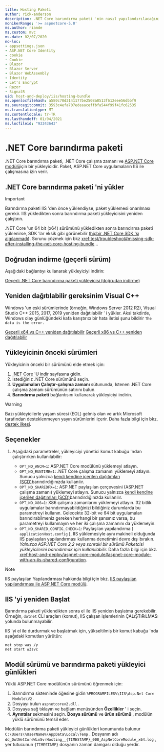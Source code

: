 ```yaml
---
title: Hosting Paketi
author: rick-anderson
description: .NET Core barındırma paketi 'nin nasıl yapılandırılacağını öğrenin.
monikerRange: '>= aspnetcore-5.0'
ms.author: riande
ms.custom: mvc
ms.date: 02/07/2020
no-loc:
- appsettings.json
- ASP.NET Core Identity
- cookie
- Cookie
- Blazor
- Blazor Server
- Blazor WebAssembly
- Identity
- Let's Encrypt
- Razor
- SignalR
uid: host-and-deploy/iis/hosting-bundle
ms.openlocfilehash: a580c70d3141177be2508a0513f612eee56dbbf9
ms.sourcegitcommit: 3593c4efa707edeaaceffbfa544f99f41fc62535
ms.translationtype: MT
ms.contentlocale: tr-TR
ms.lasthandoff: 01/04/2021
ms.locfileid: "93343643"
---
```

# <a name="the-net-core-hosting-bundle"></a>.NET Core barındırma paketi

.NET Core barındırma paketi, .NET Core çalışma zamanı ve [ASP.NET Core modülü](xref:host-and-deploy/aspnet-core-module)için bir yükleyicidir. Paket, ASP.NET Core uygulamaların IIS ile çalışmasına izin verir.

## <a name="install-the-net-core-hosting-bundle"></a>.NET Core barındırma paketi 'ni yükler

> [!IMPORTANT]
> Barındırma paketi IIS 'den önce yüklendiyse, paket yüklemesi onarılması gerekir. IIS yükledikten sonra barındırma paketi yükleyicisini yeniden çalıştırın.
>
> .NET Core 'un 64 bit (x64) sürümünü yükledikten sonra barındırma paketi yüklenirse, SDK 'lar eksik gibi görünebilir ([hiçbir .NET Core SDK 'sı algılanmadı](xref:test/troubleshoot#no-net-core-sdks-were-detected)). Sorunu çözmek için bkz <xref:test/troubleshoot#missing-sdk-after-installing-the-net-core-hosting-bundle> ..

## <a name="direct-download-current-version"></a>Doğrudan indirme (geçerli sürüm)

Aşağıdaki bağlantıyı kullanarak yükleyiciyi indirin:

[Geçerli .NET Core barındırma paketi yükleyicisi (doğrudan indirme)](https://dotnet.microsoft.com/permalink/dotnetcore-current-windows-runtime-bundle-installer)

## <a name="visual-c-redistributable-requirement"></a>Yeniden dağıtılabilir gereksinim Visual C++

Windows 'un eski sürümlerinde (örneğin, Windows Server 2012 R2), Visual Studio C++ 2015, 2017, 2019 yeniden dağıtılabilir ' i yükler. Aksi takdirde, Windows olay günlüğündeki kafa karıştırıcı bir hata iletisi şunu bildirir `The data is the error.`

[Geçerli x64 vs C++ yeniden dağıtılabilir](https://aka.ms/vs/16/release/vc_redist.x64.exe) 
 [Geçerli x86 vs C++ yeniden dağıtılabilir](https://aka.ms/vs/16/release/vc_redist.x86.exe)

## <a name="earlier-versions-of-the-installer"></a>Yükleyicinin önceki sürümleri

Yükleyicinin önceki bir sürümünü elde etmek için:

1. [.NET Core 'U indir](https://dotnet.microsoft.com/download/dotnet-core) sayfasına gidin.
1. İstediğiniz .NET Core sürümünü seçin.
1. **Uygulamaları Çalıştır-çalışma zamanı** sütununda, Istenen .NET Core çalışma zamanı sürümünün satırını bulun.
1. **Barındırma paketi** bağlantısını kullanarak yükleyiciyi indirin.

> [!WARNING]
> Bazı yükleyicilerle yaşam süresi (EOL) gelmiş olan ve artık Microsoft tarafından desteklenmeyen yayın sürümlerini içerir. Daha fazla bilgi için bkz. [destek ilkesi](https://dotnet.microsoft.com/platform/support/policy/dotnet-core).

## <a name="options"></a>Seçenekler

1. Aşağıdaki parametreler, yükleyiciyi yönetici komut kabuğu 'ndan çalıştırırken kullanılabilir:

   * `OPT_NO_ANCM=1`: ASP.NET Core modülünü yüklemeyi atlayın.
   * `OPT_NO_RUNTIME=1`: .NET Core çalışma zamanını yüklemeyi atlayın. Sunucu yalnızca [kendi kendine içerilen dağıtımları (SCD)](/dotnet/core/deploying/#self-contained-deployments-scd)barındırdığınızda kullanılır.
   * `OPT_NO_SHAREDFX=1`: ASP.NET paylaşılan çerçevesini (ASP.NET çalışma zamanı) yüklemeyi atlayın. Sunucu yalnızca [kendi kendine içerilen dağıtımları (SCD)](/dotnet/core/deploying/#self-contained-deployments-scd)barındırdığınızda kullanılır.
   * `OPT_NO_X86=1`: X86 çalışma zamanlarını yüklemeyi atlayın. 32 bitlik uygulamalar barındırmayabildiğinizi bildiğiniz durumlarda bu parametreyi kullanın. Gelecekte 32-bit ve 64 bit uygulamaları barındırabilmeniz gereken herhangi bir şansınız varsa, bu parametreyi kullanmayın ve her iki çalışma zamanını da yüklemeyin.
   * `OPT_NO_SHARED_CONFIG_CHECK=1`: Paylaşılan yapılandırma ( `applicationHost.config` ), IIS yüklemesiyle aynı makineli olduğunda IIS paylaşılan yapılandırması kullanma denetimini devre dışı bırakın. *Yalnızca ASP.NET Core 2,2 veya sonraki bir sürümü Paketcisi yükleyicilerini barındırmak için kullanılabilir.* Daha fazla bilgi için bkz. <xref:host-and-deploy/aspnet-core-module#aspnet-core-module-with-an-iis-shared-configuration>.

> [!NOTE]
> IIS paylaşılan Yapılandırması hakkında bilgi için bkz. [IIS paylaşılan yapılandırması ile ASP.NET Core modülü](xref:host-and-deploy/aspnet-core-module#aspnet-core-module-with-an-iis-shared-configuration).

## <a name="restart-iis"></a>IIS 'yi yeniden Başlat

Barındırma paketi yüklendikten sonra el ile IIS yeniden başlatma gerekebilir. Örneğin, `dotnet` CLI araçları (komut), IIS çalışan işlemlerinin ÇALıŞTıRıLMASı yolunda bulunmayabilir.

IIS 'yi el ile durdurmak ve başlatmak için, yükseltilmiş bir komut kabuğu 'nda aşağıdaki komutları yürütün:

```console
net stop was /y
net start w3svc
```

## <a name="module-version-and-hosting-bundle-installer-logs"></a>Modül sürümü ve barındırma paketi yükleyici günlükleri

Yüklü ASP.NET Core modülünün sürümünü öğrenmek için:

1. Barındırma sisteminde öğesine gidin `%PROGRAMFILES%\IIS\Asp.Net Core Module\V2` .
1. Dosyayı bulun `aspnetcorev2.dll` .
1. Dosyaya sağ tıklayın ve bağlam menüsünden **Özellikler** ' i seçin.
1. **Ayrıntılar** sekmesini seçin. **Dosya sürümü** ve **ürün sürümü** , modülün yüklü sürümünü temsil eder.

Modülün barındırma paketi yükleyici günlükleri konumunda bulunur `C:\Users\%UserName%\AppData\Local\Temp` . Dosyanın adı `dd_DotNetCoreWinSvrHosting__{TIMESTAMP}_000_AspNetCoreModule_x64.log` , yer tutucunun `{TIMESTAMP}` dosyanın zaman damgası olduğu yerdir.
